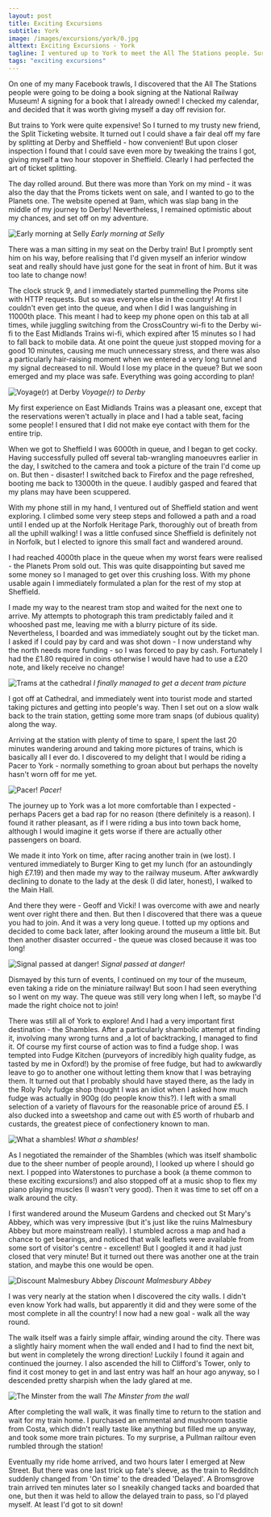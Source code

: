 ```yaml
---
layout: post
title: Exciting Excursions
subtitle: York
image: /images/excursions/york/0.jpg
alttext: Exciting Excursions - York
tagline: I ventured up to York to meet the All The Stations people. Surely such a simple task would cause me no trouble?
tags: "exciting excursions"
---
```


On one of my many Facebook trawls, I discovered that the All The Stations people were going to be doing a book signing at the National Railway Museum! A signing for a book that I already owned! I checked my calendar, and decided that it was worth giving myself a day off revision for.

But trains to York were quite expensive! So I turned to my trusty new friend, the Split Ticketing website. It turned out I could shave a fair deal off my fare by splitting at Derby and Sheffield - how convenient! But upon closer inspection I found that I could save even more by tweaking the trains I got, giving myself a two hour stopover in Sheffield. Clearly I had perfected the art of ticket splitting.

The day rolled around. But there was more than York on my mind - it was also the day that the Proms tickets went on sale, and I wanted to go to the Planets one. The website opened at 9am, which was slap bang in the middle of my journey to Derby! Nevertheless, I remained optimistic about my chances, and set off on my adventure.

![Early morning at Selly](/images/excursions/york/1.jpg)
*Early morning at Selly*

There was a man sitting in my seat on the Derby train! But I promptly sent him on his way, before realising that I'd given myself an inferior window seat and really should have just gone for the seat in front of him. But it was too late to change now!

The clock struck 9, and I immediately started pummelling the Proms site with HTTP requests. But so was everyone else in the country! At first I couldn't even get into the queue, and when I did I was languishing in 11000th place. This meant I had to keep my phone open on this tab at all times, while juggling switching from the CrossCountry wi-fi to the Derby wi-fi to the East Midlands Trains wi-fi, which expired after 15 minutes so I had to fall back to mobile data. At one point the queue just stopped moving for a good 10 minutes, causing me much unnecessary stress, and there was also a particularly hair-raising moment when we entered a very long tunnel and my signal decreased to nil. Would I lose my place in the queue? But we soon emerged and my place was safe. Everything was going according to plan!

![Voyage(r) at Derby](/images/excursions/york/2.jpg)
*Voyage(r) to Derby*

My first experience on East Midlands Trains was a pleasant one, except that the reservations weren't actually in place and I had a table seat, facing some people! I ensured that I did not make eye contact with them for the entire trip.

When we got to Sheffield I was 6000th in queue, and I began to get cocky. Having successfully pulled off several tab-wrangling manoeuvres earlier in the day, I switched to the camera and took a picture of the train I'd come up on. But then - disaster! I switched back to Firefox and the page refreshed, booting me back to 13000th in the queue. I audibly gasped and feared that my plans may have been scuppered.

With my phone still in my hand, I ventured out of Sheffield station and went exploring. I climbed some very steep steps and followed a path and a road until I ended up at the Norfolk Heritage Park, thoroughly out of breath from all the uphill walking! I was a little confused since Sheffield is definitely not in Norfolk, but I elected to ignore this small fact and wandered around.

I had reached 4000th place in the queue when my worst fears were realised - the Planets Prom sold out. This was quite disappointing but saved me some money so I managed to get over this crushing loss. With my phone usable again I immediately formulated a plan for the rest of my stop at Sheffield.

I made my way to the nearest tram stop and waited for the next one to arrive. My attempts to photograph this tram predictably failed and it whooshed past me, leaving me with a blurry picture of its side. Nevertheless, I boarded and was immediately sought out by the ticket man. I asked if I could pay by card and was shot down - I now understand why the north needs more funding - so I was forced to pay by cash. Fortunately I had the £1.80 required in coins otherwise I would have had to use a £20 note, and likely receive no change!

![Trams at the cathedral](/images/excursions/york/3.jpg)
*I finally managed to get a decent tram picture*

I got off at Cathedral, and immediately went into tourist mode and started taking pictures and getting into people's way. Then I set out on a slow walk back to the train station, getting some more tram snaps (of dubious quality) along the way.

Arriving at the station with plenty of time to spare, I spent the last 20 minutes wandering around and taking more pictures of trains, which is basically all I ever do. I discovered to my delight that I would be riding a Pacer to York - normally something to groan about but perhaps the novelty hasn't worn off for me yet.

![Pacer!](/images/excursions/york/4.jpg)
*Pacer!*

The journey up to York was a lot more comfortable than I expected - perhaps Pacers get a bad rap for no reason (there definitely is a reason). I found it rather pleasant, as if I were riding a bus into town back home, although I would imagine it gets worse if there are actually other passengers on board.

We made it into York on time, after racing another train in (we lost). I ventured immediately to Burger King to get my lunch (for an astoundingly high £7.19) and then made my way to the railway museum. After awkwardly declining to donate to the lady at the desk (I did later, honest), I walked to the Main Hall.

And there they were - Geoff and Vicki! I was overcome with awe and nearly went over right there and then. But then I discovered that there was a queue you had to join. And it was a very long queue. I totted up my options and decided to come back later, after looking around the museum a little bit. But then another disaster occurred - the queue was closed because it was too long!

![Signal passed at danger!](/images/excursions/york/5.jpg)
*Signal passed at danger!*

Dismayed by this turn of events, I continued on my tour of the museum, even taking a ride on the miniature railway! But soon I had seen everything so I went on my way. The queue was still very long when I left, so maybe I'd made the right choice not to join!

There was still all of York to explore! And I had a very important first destination - the Shambles. After a particularly shambolic attempt at finding it, involving many wrong turns and ,a lot of backtracking, I managed to find it. Of course my first course of action was to find a fudge shop. I was tempted into Fudge Kitchen (purveyors of incredibly high quality fudge, as tasted by me in Oxford!) by the promise of free fudge, but had to awkwardly leave to go to another one without letting them know that I was betraying them. It turned out that I probably should have stayed there, as the lady in the Roly Poly fudge shop thought I was an idiot when I asked how much fudge was actually in 900g (do people know this?). I left with a small selection of a variety of flavours for the reasonable price of around £5. I also ducked into a sweetshop and came out with £5 worth of rhubarb and custards, the greatest piece of confectionery known to man.

![What a shambles!](/images/excursions/york/6.jpg)
*What a shambles!*

As I negotiated the remainder of the Shambles (which was itself shambolic due to the sheer number of people around), I looked up where I should go next. I popped into Waterstones to purchase a book (a theme common to these exciting excursions!) and also stopped off at a music shop to flex my piano playing muscles (I wasn't very good). Then it was time to set off on a walk around the city.

I first wandered around the Museum Gardens and checked out St Mary's Abbey, which was very impressive (but it's just like the ruins Malmesbury Abbey but more mainstream really). I stumbled across a map and had a chance to get bearings, and noticed that walk leaflets were available from some sort of visitor's centre - excellent! But I googled it and it had just closed that very minute! But it turned out there was another one at the train station, and maybe this one would be open.

![Discount Malmesbury Abbey](/images/excursions/york/7.jpg)
*Discount Malmesbury Abbey*

I was very nearly at the station when I discovered the city walls. I didn't even know York had walls, but apparently it did and they were some of the most complete in all the country! I now had a new goal - walk all the way round.

The walk itself was a fairly simple affair, winding around the city. There was a slightly hairy moment when the wall ended and I had to find the next bit, but went in completely the wrong direction! Luckily I found it again and continued the journey. I also ascended the hill to Clifford's Tower, only to find it cost money to get in and last entry was half an hour ago anyway, so I descended pretty sharpish when the lady glared at me.

![The Minster from the wall](/images/excursions/york/8.jpg)
*The Minster from the wall*

After completing the wall walk, it was finally time to return to the station and wait for my train home. I purchased an emmental and mushroom toastie from Costa, which didn't really taste like anything but filled me up anyway, and took some more train pictures. To my surprise, a Pullman railtour even rumbled through the station!

Eventually my ride home arrived, and two hours later I emerged at New Street. But there was one last trick up fate's sleeve, as the train to Redditch suddenly changed from 'On time' to the dreaded 'Delayed'. A Bromsgrove train arrived ten minutes later so I sneakily changed tacks and boarded that one, but then it was held to allow the delayed train to pass, so I'd played myself. At least I'd got to sit down!
